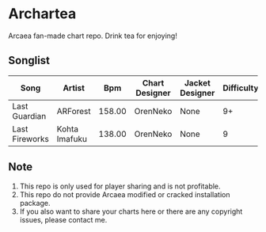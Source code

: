 # Archartea
Arcaea fan-made chart repo. Drink tea for enjoying!

## Songlist
|  Song  | Artist | Bpm | Chart Designer| Jacket Designer | Difficulty | Date |
|  ----  | ----  | ---- |  ---- | ---- | ---- | ---- |
| Last Guardian  | ARForest | 158.00 | OrenNeko | None | 9+ | 2024-03-28
| Last Fireworks  | Kohta Imafuku | 138.00 | OrenNeko | None | 9 | 2024-09-19

## Note
1. This repo is only used for player sharing and is not profitable. 
2. This repo do not provide Arcaea modified or cracked installation package.
3. If you also want to share your charts here or there are any copyright issues, please contact me.